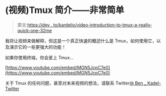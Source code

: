 # (视频)Tmux 简介——非常简单

> 原文:[https://dev . to/kardelio/video-introduction-to-tmux-a-really-quick-one-32me](https://dev.to/kardelio/video-introduction-to-tmux-a-really-quick-one-32me)

我将让视频来做解释，但这是一个真正快速的概述什么是 Tmux，如何使用它，以及演示它的一些更强大的功能！

如果你使用终端，你会爱上 Tmux...

[https://www.youtube.com/embed/MGN5JcpC7e0](https://www.youtube.com/embed/MGN5JcpC7e0)

关于 Tmux 的任何问题，甚至对未来视频的想法，请联系 Twitter[@ Ben _ Kadel-Twitter](https://twitter.com/ben_kadel)